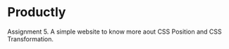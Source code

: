 # Productly

Assignment 5. A simple website to know more aout CSS Position and CSS Transformation. 
